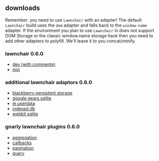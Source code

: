 downloads
---

Remember: you need to use `Lawnchair` with an adapter! The default `Lawnchair` build uses the `dom` adapter and falls back to the `window-name` adapter. If the environment you plan to use `Lawnchair` in does not support DOM Storage or the classic window.name storage hack then you need to add other adapters to polyfill. We'll leave it to you concat/minify.

<h3>lawnchair 0.6.0</h3>
<ul>
    <li><a href="/downloads/lawnchair-0.6.0.js">dev (with comments)</a>
    <li><a href="/downloads/lawnchair-0.6.0.min.js">min</a>
</ul>

<h3>additional lawnchair adaptors 0.6.0</h3>
<ul>
    <li><a href="/downloads/lawnchair-adapter-blackberry-persistent-storage-0.6.0.js">blackberry persistent storage</a></li>
    <li><a href="/downloads/lawnchair-adapter-gears-sqlite-0.6.0.js">google gears sqlite</a></li>
    <li><a href="/downloads/lawnchair-adapter-ie-userdata-0.6.0.js">ie userdata</a></li>
    <li><a href="/downloads/lawnchair-adapter-indexed-db-0.6.0.js">indexed db</a></li>
    <li><a href="/downloads/lawnchair-adapter-webkit-sqlite-0.6.0.js">webkit sqlite</a></li>
</ul>

<h3>gnarly lawnchair plugins 0.6.0</h3>
<ul>
    <li><a href="/downloads/lawnchair-aggregation-0.6.0.js">aggregation</a></li>
    <li><a href="/downloads/lawnchair-callbacks-0.6.0.js">callbacks</a></li>
    <li><a href="/downloads/lawnchair-pagination-0.6.0.js">pagination</a></li>
    <li><a href="/downloads/lawnchair-query-0.6.0.js">query</a></li>
</ul>


